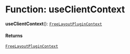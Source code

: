 # Function: useClientContext

**useClientContext**(): [`FreeLayoutPluginContext`](/en/auto-docs/free-layout-editor/variables/FreeLayoutPluginContext-1.md)

#### Returns

[`FreeLayoutPluginContext`](/en/auto-docs/free-layout-editor/variables/FreeLayoutPluginContext-1.md)
